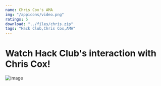 ```yaml
---
name: Chris Cox's AMA
img: "/appicons/video.png"
ratings: 5
download: "../files/chris.zip"
tags: "Hack Club,Chris Cox,AMA"
---
```


# Watch Hack Club's interaction with Chris Cox!

<img src="../../screenshots/Chris/ss1.webp" alt="image" >

